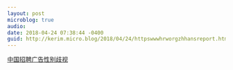 ```yaml
---
layout: post
microblog: true
audio: 
date: 2018-04-24 07:38:44 -0400
guid: http://kerim.micro.blog/2018/04/24/httpswwwhrworgzhhansreport.html
---
```

[中国招聘广告性别歧视](https://www.hrw.org/zh-hans/report/2018/04/23/317205)
